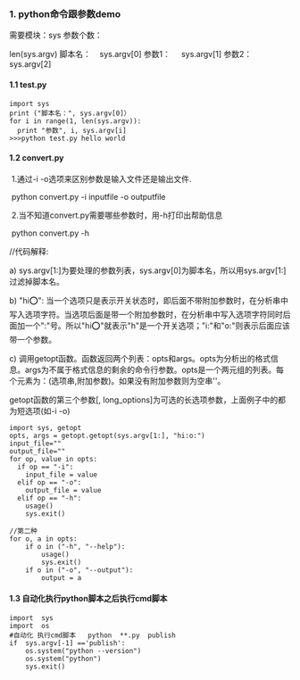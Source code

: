 ### 1. python命令跟参数demo

需要模块：sys  参数个数：

len(sys.argv)  脚本名：    sys.argv[0]  参数1：     sys.argv[1]  参数2：     sys.argv[2]



#### 1.1 test.py

```
import sys
print ("脚本名：", sys.argv[0]）
for i in range(1, len(sys.argv)):
  print "参数", i, sys.argv[i]
>>>python test.py hello world
```



#### 1.2 convert.py 

​	1.通过-i -o选项来区别参数是输入文件还是输出文件.

​		python convert.py -i inputfile -o outputfile

​	2.当不知道convert.py需要哪些参数时，用-h打印出帮助信息

​		python convert.py -h



//代码解释:

a) sys.argv[1:]为要处理的参数列表，sys.argv[0]为脚本名，所以用sys.argv[1:]过滤掉脚本名。

b) "hi:o:": 当一个选项只是表示开关状态时，即后面不带附加参数时，在分析串中写入选项字符。当选项后面是带一个附加参数时，在分析串中写入选项字符同时后面加一个":"号。所以"hi:o:"就表示"h"是一个开关选项；"i:"和"o:"则表示后面应该带一个参数。

c) 调用getopt函数。函数返回两个列表：opts和args。opts为分析出的格式信息。args为不属于格式信息的剩余的命令行参数。opts是一个两元组的列表。每个元素为：(选项串,附加参数)。如果没有附加参数则为空串''。

getopt函数的第三个参数[, long_options]为可选的长选项参数，上面例子中的都为短选项(如-i -o)

```
import sys, getopt
opts, args = getopt.getopt(sys.argv[1:], "hi:o:")
input_file=""
output_file=""
for op, value in opts:
  if op == "-i":
    input_file = value
  elif op == "-o":
    output_file = value
  elif op == "-h":
    usage()
    sys.exit()
    
//第二种
for o, a in opts:
    if o in ("-h", "--help"):
        usage()
        sys.exit()
    if o in ("-o", "--output"):
        output = a

```



#### 1.3 自动化执行python脚本之后执行cmd脚本

```
import  sys
import  os
#自动化 执行cmd脚本   python  **.py  publish
if  sys.argv[-1] =='publish':
    os.system("python --version")
    os.system("python")
    sys.exit()

```

